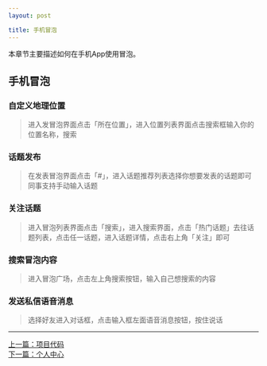 ```yaml
---
layout: post

title: 手机冒泡
---
```


本章节主要描述如何在手机App使用冒泡。

## 手机冒泡 

### 自定义地理位置

> 进入发冒泡界面点击「所在位置」，进入位置列表界面点击搜索框输入你的位置名称，搜索

### 话题发布

> 在发表冒泡界面点击「#」，进入话题推荐列表选择你想要发表的话题即可
> 同事支持手动输入话题

### 关注话题

> 进入冒泡列表界面点击「搜索」，进入搜索界面，点击「热门话题」去往话题列表，点击任一话题，进入话题详情，点击右上角「关注」即可

### 搜索冒泡内容

> 进入冒泡广场，点击左上角搜索按钮，输入自己想搜索的内容

### 发送私信语音消息

> 选择好友进入对话框，点击输入框左面语音消息按钮，按住说话

---


  <div class="footer-nav">
  <div class="left-nav"><i class="fa fa-angle-left"></i><a href="/help/doc/mobile/code.html">上一篇：项目代码</a></div>
  <div class="right-nav"><a href="/help/doc/mobile/account.html">下一篇：个人中心</a><i class="fa fa-angle-right"></i></div>
  </div>


